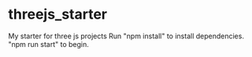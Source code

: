 # threejs_starter
My starter for three js projects
Run "npm install" to install dependencies.
"npm run start" to begin.
